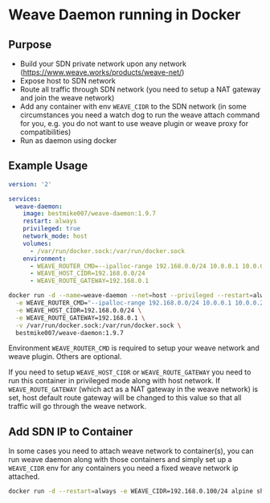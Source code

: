 # Weave Daemon running in Docker

## Purpose

+ Build your SDN private network upon any network (https://www.weave.works/products/weave-net/)
+ Expose host to SDN network
+ Route all traffic through SDN network (you need to setup a NAT gateway and join the weave network)
+ Add any container with env `WEAVE_CIDR` to the SDN network (in some circumstances you need a watch dog to run the weave attach command for you, e.g. you do not want to use weave plugin or weave proxy for compatibilities)
+ Run as daemon using docker

## Example Usage

```yml
version: '2'

services:
  weave-daemon:
    image: bestmike007/weave-daemon:1.9.7
    restart: always
    privileged: true
    network_mode: host
    volumes:
      - /var/run/docker.sock:/var/run/docker.sock
    environment:
      - WEAVE_ROUTER_CMD=--ipalloc-range 192.168.0.0/24 10.0.0.1 10.0.0.2 10.0.0.3
      - WEAVE_HOST_CIDR=192.168.0.0/24
      - WEAVE_ROUTE_GATEWAY=192.168.0.1
```

```bash
docker run -d --name=weave-daemon --net=host --privileged --restart=always \
  -e WEAVE_ROUTER_CMD="--ipalloc-range 192.168.0.0/24 10.0.0.1 10.0.0.2 10.0.0.3" \
  -e WEAVE_HOST_CIDR=192.168.0.0/24 \
  -e WEAVE_ROUTE_GATEWAY=192.168.0.1 \
  -v /var/run/docker.sock:/var/run/docker.sock \
  bestmike007/weave-daemon:1.9.7
```

Environment `WEAVE_ROUTER_CMD` is required to setup your weave network and weave plugin. Others are optional.

If you need to setup `WEAVE_HOST_CIDR` or `WEAVE_ROUTE_GATEWAY` you need to run this container in privileged mode along with host network. If `WEAVE_ROUTE_GATEWAY` (which act as a NAT gateway in the weave network) is set, host default route gateway will be changed to this value so that all traffic will go through the weave network.

## Add SDN IP to Container

In some cases you need to attach weave network to container(s), you can run weave daemon along with those containers and simply set up a `WEAVE_CIDR` env for any containers you need a fixed weave network ip attached.

```bash
docker run -d --restart=always -e WEAVE_CIDR=192.168.0.100/24 alpine sh
```
